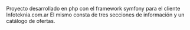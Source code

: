 Proyecto desarrollado en php con el framework symfony para el cliente Infoteknia.com.ar
El mismo consta de tres secciones de información y un catálogo de ofertas.